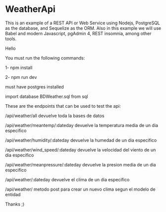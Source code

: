 # WeatherApi
This is an example of a REST API or Web Service using Nodejs, PostgreSQL as the database, and Sequelize as the ORM. Also in this example we will use Babel and modern Javascript, pgAdmin 4, REST insomnia, among other tools.

Hello

You must run the following commands:

1-  npm install 

2-  npm run dev

must have postgres installed

import database BDWeather.sql from sql

These are the endpoints that can be used to test the api:

/api/weather/all      devuelve toda la bases de datos

/api/weather/meantemp/:dateday   devuelve la temperatura media de un dia especifico

/api/weather/humidity/:dateday    devuelve la humedad de un dia especifico

/api/weather/wind_speed/:dateday    devuelve la velocidad del viento de un dia especifico

/api/weather/meanpressure/:dateday     devuelve la presion media de un dia especifico

/api/weather/:dateday      devuelve el clima de un dia especifico

/api/weather/        metodo post para crear un nuevo clima segun el modelo de entidad 

Thanks ;)
